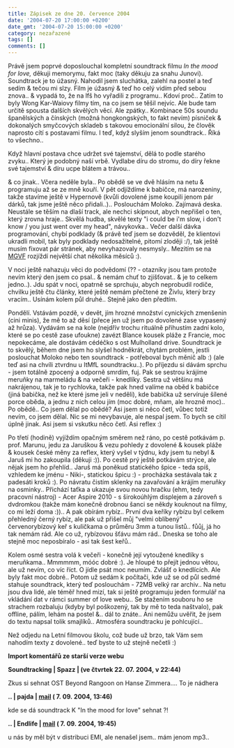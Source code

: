 ```yaml
---
title: Zápisek ze dne 20. července 2004
date: '2004-07-20 17:00:00 +0200'
date_gmt: '2004-07-20 15:00:00 +0200'
category: nezařazené
tags: []
comments: []
---
```

<p>Právě jsem poprvé doposlouchal kompletní soundtrack filmu <em>In the mood for  love,</em> děkuji memorymu, fakt moc (taky děkuju za snahu Junovi). Soundtrack je to úžasný. Nahodil jsem sluchátka,  zalehl na postel a teď sedím &amp; tečou mi slzy. Film je úžasný &amp; teď ho celý  vidím před sebou znova.. &amp; vypadá to, že na lfš ho vyřadili z programu.. Kdoví  proč.. Zatím to byly Wong Kar-Waiovy filmy tím, na co jsem se těšil nejvíc. Ale bude  tam určitě spousta dalších skvělých věcí. Ale zpátky.. Kombinace 50s soundu španělských  a čínských (možná hongkongských, to fakt nevím) písniček &amp; dokonalých smyčcových  skladeb s takovou emocionální silou, že člověk naprosto cítí s postavami filmu.  I teď, když slyším jenom soundtrack.. Říká to všechno..</p>
<p>Když hlavní postava chce udržet své tajemství, dělá to podle starého zvyku..   Který je podobný naší vrbě. Vydlabe díru do stromu, do díry řekne své tajemství  &amp; díru ucpe blátem a trávou..</p>
<p>&amp; co jinak.. Včera neděle byla.. Po obědě se ve dvě hlásím na netu &amp;  programuju až se ze mně kouří. V pět odjíždíme k babičce, má narozeniny, takže  stavíme ještě v Hypernově (kvůli dovolené jsme koupili jenom pár dárků, tak jsme ještě  něco přidali..).. Poslouchám Moloko. Zajímavá deska. Neustále se těším na dlaší track,  ale nechci skipnout, abych nepřišel o ten, který zrovna hraje.. Skvělá hudba, skvělé  texty &quot;i could be i'm slow, i don't know / you just went over my head&quot;,  návykovka.. Večer další dávka programování, chybí podklady (&amp; právě teď jsem se  dozvěděl, že klientovi ukradli mobil, tak byly podklady nedosažitelné, pitomí zloději  :/), tak ještě musím fixovat pár stránek, aby nevyhazovaly nesmysly.. Mezitím se na  <a href="http://mgvforum.wz.cz">MGVF</a> rozjíždí největší chat několika měsíců :).</p>
<p>V noci ještě nahazuju věci do podvědomí (?? - otazníky jsou tam protože nevím  který den jsem co psal.. &amp; nemám chuť to zjišťovat.. &amp; je to celkem jedno..).  Jdu spát v noci, opatrně se sprchuju, abych neprobudil rodiče, chvilku ještě čtu  články, které ještě nemám přečtené ze Živlu, který brzy vracím.. Usínám kolem  půl druhé.. Stejně jako den předtím.</p>
<p>Pondělí. Vstávám pozdě, v devět, jím hrozné množství cynických zmenšenin (cini minis),  že mě to až děsí (přece jen už jsem po dovolené zase vypasený až hrůza). Vydávám  se na kole (nejdřív trochu rituálně přihustím zadní kolo, které se po cestě zase  ufoukne) zavézt Blance kousek pláže z Francie, moc nepokecáme, ale dostávám cédéčko  s ost Mulholland drive. Soundtrack je to skvělý, během dne jsem ho slyšel hodněkrát,  chytám problém, jestli poslouchat Moloko nebo ten soundtrack - potřeboval bych měnič  alb :) (ale teď asi na chvíli ztvrdnu u ItMfL soundtracku..). Po příjezdu si dávám  sprchu - jsem totálně zpocený a odporně smrdím, fuj. Pak se sestrou krájíme meruňky  na marmeládu &amp; na večeři - knedlíky. Sestra už většinu má nakrájenou, tak je to  rychlovka, takže pak hned valíme na oběd k babičce (jiná babička, než ke které  jsme jeli v neděli), kde babička už servíruje šílené porce oběda, a jednu z nich  celou jím (moc dobré, mňam, ale hrozně moc).. Po obědě.. Co jsem dělal po obědě?  Asi jsem si něco četl, vůbec totiž nevím, co jsem dělal. Nic se mi nevybavuje, ale  nespal jsem. To bych se cítil úplně jinak. Asi jsem si vskutku něco četl. Asi reflex :)</p>
<p>Po třetí (hodině) vyjíždím opačným směrem než ráno, po cestě potkávám p. prof.  Marunu, jedu za Jaruškou &amp; vezu pohledy z dovolené &amp; kousek pláže &amp;  kousek české měny za reflex, který vyšel v týdnu, kdy jsem tu nebyl &amp; Jaruš mi  ho zakoupila (děkuji :)). Po cestě prý ještě potkávám strýce, ale nějak jsem ho  přehlíd.. Jaruš má poněkud statického špice - teda spíš, vzhledem ke jménu - Niki-,  statickou špicu :) - procházka sestávala tak z padesáti kroků :). Po návratu  čistím sklenky na zavařování a krájím meruňky na osminky.. Přichází taťka a ukazuje  svou novou hračku (ehm, tedy pracovní nástroj) - Acer Aspire 2010 - s širokoúhlým  displejem a zároveň s dvdromkou (takže mám konečně drobnou šanci se někdy kouknout  na filmy, co mi leží doma :)).. A pak obírám rybíz.. První dva keříky rybízu byl  celkem přehledný černý rybíz, ale pak už přišel můj &quot;velmi oblíbený&quot;  červenorybízový keř s kuličkama o průměru 3mm a tunou listů.. fůůj, já ho tak  nemám rád. Ale co už, rybízovou šťávu mám rád.. Dneska se toho ale stejně moc  neposbíralo - asi tak šest keřů..</p>
<p>Kolem osmé sestra volá k večeři - konečně její vytoužené knedlíky s meruňkama..  Mmmmmm, móóc dobré :). Je hloupé to přejít jednou větou, ale už nevím, co víc říct.  O jídle psát moc neumím. Zvlášť o knedlících. Ale byly fakt moc dobré.. Potom  už sedám k počítači, kde už se od půl sedmé stahuje soundtrack, který teď poslouchám  - 72MB velký rar archiv.. Na netu jsou dva lidé, ale téměř hned mizí, tak si ještě  programuju jeden formulář na vkládání dat v rámci summer of love webu.. Se stažením  souboru ho se strachem rozbaluju (kdyby byl poškozený, tak by mě to teda naštvalo),  pak offline, pálím, lehám na postel &amp;.. dál to znáte.. Ani nemůžu uvěřit, že jsem  do textu napsal tolik smajlíků.. Atmosféra soundtracku je pohlcující..</p>
<p>Než odjedu na Letní filmovou školu, což bude už brzo, tak Vám sem nahodím texty  z dovolené.. teď byste to už stejně nečetli :)</p>
<div class="import-komentaru">
<p><strong>Import komentářů ze starší verze webu</strong></p>
<div class="comment">
<p style="font-weight:bold"><span class="compredmet">Soundtracking</span> | <span class="comname">Spazz</span> | (ve&nbsp;čtvrtek&nbsp;22.&nbsp;07.&nbsp;2004,&nbsp;v&nbsp;22:44)</p>
<p>Zkus si sehnat OST Beyond Rangoon on Hanse Zimmera.... To je nádhera </p>
</div>
<div class="comment">
<p style="font-weight:bold"><span class="compredmet">..</span> | <span class="comname">pajda</span> |  <a href="mailto:petr.kamila@seznam.cz">mail</a> (&nbsp;7.&nbsp;09.&nbsp;2004,&nbsp;13:46)</p>
<p>kde se dá soundtrack K &quot;In the mood for love&quot; sehnat ?! </p>
</div>
<div class="comment">
<p style="font-weight:bold"><span class="compredmet">..</span> | <span class="comname">Endlife</span> |  <a href="mailto:jan.martinek@post.cz">mail</a> (&nbsp;7.&nbsp;09.&nbsp;2004,&nbsp;19:45)</p>
<p>u nás by měl být v distribuci EMI, ale nenašel jsem.. mám jenom mp3.. </p>
</div>
</div>
